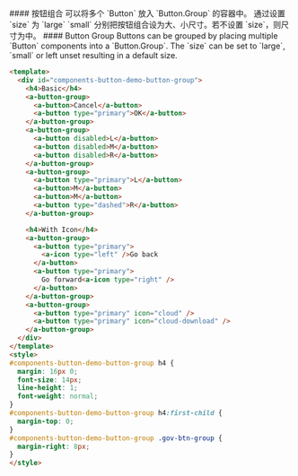 <cn>
#### 按钮组合
可以将多个 `Button` 放入 `Button.Group` 的容器中。
通过设置 `size` 为 `large` `small` 分别把按钮组合设为大、小尺寸。若不设置 `size`，则尺寸为中。
</cn>

<us>
#### Button Group
Buttons can be grouped by placing multiple `Button` components into a `Button.Group`.
The `size` can be set to `large`, `small` or left unset resulting in a default size.
</us>

```html
<template>
  <div id="components-button-demo-button-group">
    <h4>Basic</h4>
    <a-button-group>
      <a-button>Cancel</a-button>
      <a-button type="primary">OK</a-button>
    </a-button-group>
    <a-button-group>
      <a-button disabled>L</a-button>
      <a-button disabled>M</a-button>
      <a-button disabled>R</a-button>
    </a-button-group>
    <a-button-group>
      <a-button type="primary">L</a-button>
      <a-button>M</a-button>
      <a-button>M</a-button>
      <a-button type="dashed">R</a-button>
    </a-button-group>

    <h4>With Icon</h4>
    <a-button-group>
      <a-button type="primary">
        <a-icon type="left" />Go back
      </a-button>
      <a-button type="primary">
        Go forward<a-icon type="right" />
      </a-button>
    </a-button-group>
    <a-button-group>
      <a-button type="primary" icon="cloud" />
      <a-button type="primary" icon="cloud-download" />
    </a-button-group>
  </div>
</template>
<style>
#components-button-demo-button-group h4 {
  margin: 16px 0;
  font-size: 14px;
  line-height: 1;
  font-weight: normal;
}
#components-button-demo-button-group h4:first-child {
  margin-top: 0;
}
#components-button-demo-button-group .gov-btn-group {
  margin-right: 8px;
}
</style>
```

